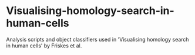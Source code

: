 # Visualising-homology-search-in-human-cells
Analysis scripts and object classifiers used in 'Visualising homology search in human cells' by Friskes et al.
